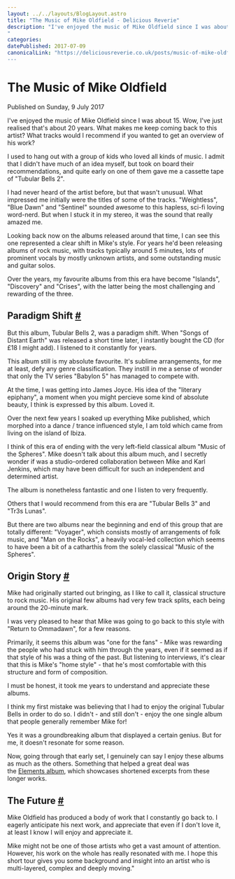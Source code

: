 ```yaml
---
layout: ../../layouts/BlogLayout.astro
title: "The Music of Mike Oldfield - Delicious Reverie"
description: "I've enjoyed the music of Mike Oldfield since I was about 15. Wow, I've just realised that's about 20 years. What makes me keep coming back to this artist? What tracks would I recommend if you wanted to get an overview of his work?
"
categories:
datePublished: 2017-07-09
canonicalLink: "https://deliciousreverie.co.uk/posts/music-of-mike-oldfield/
---
```

# The Music of Mike Oldfield

Published on Sunday, 9 July 2017

I've enjoyed the music of Mike Oldfield since I was about 15. Wow, I've just realised that's about 20 years. What makes me keep coming back to this artist? What tracks would I recommend if you wanted to get an overview of his work?

I used to hang out with a group of kids who loved all kinds of music. I admit that I didn't have much of an idea myself, but took on board their recommendations, and quite early on one of them gave me a cassette tape of "Tubular Bells 2".

I had never heard of the artist before, but that wasn't unusual. What impressed me initially were the titles of some of the tracks. "Weightless", "Blue Dawn" and "Sentinel" sounded awesome to this hapless, sci-fi loving word-nerd. But when I stuck it in my stereo, it was the sound that really amazed me.

Looking back now on the albums released around that time, I can see this one represented a clear shift in Mike's style. For years he'd been releasing albums of rock music, with tracks typically around 5 minutes, lots of prominent vocals by mostly unknown artists, and some outstanding music and guitar solos.

Over the years, my favourite albums from this era have become "Islands", "Discovery" and "Crises", with the latter being the most challenging and rewarding of the three.

## Paradigm Shift [#](https://deliciousreverie.co.uk/posts/music-of-mike-oldfield/#paradigm-shift)

But this album, Tubular Bells 2, was a paradigm shift. When "Songs of Distant Earth" was released a short time later, I instantly bought the CD (for £18 I might add). I listened to it constantly for years.

This album still is my absolute favourite. It's sublime arrangements, for me at least, defy any genre classification. They instill in me a sense of wonder that only the TV series "Babylon 5" has managed to compete with.

At the time, I was getting into James Joyce. His idea of the "literary epiphany", a moment when you might percieve some kind of absolute beauty, I think is expressed by this album. Loved it.

Over the next few years I soaked up everything Mike published, which morphed into a dance / trance influenced style, I am told which came from living on the island of Ibiza.

I think of this era of ending with the very left-field classical album "Music of the Spheres". Mike doesn't talk about this album much, and I secretly wonder if was a studio-ordered collaboration between Mike and Karl Jenkins, which may have been difficult for such an independent and determined artist.

The album is nonetheless fantastic and one I listen to very frequently.

Others that I would recommend from this era are "Tubular Bells 3" and "Tr3s Lunas".

But there are two albums near the beginning and end of this group that are totally different: "Voyager", which consists mostly of arrangements of folk music, and "Man on the Rocks", a heavily vocal-led collection which seems to have been a bit of a catharthis from the solely classical "Music of the Spheres".

## Origin Story [#](https://deliciousreverie.co.uk/posts/music-of-mike-oldfield/#origin-story)

Mike had originally started out bringing, as I like to call it, classical structure to rock music. His original few albums had very few track splits, each being around the 20-minute mark.

I was very pleased to hear that Mike was going to go back to this style with "Return to Ommadawn", for a few reasons.

Primarily, it seems this album was "one for the fans" - Mike was rewarding the people who had stuck with him through the years, even if it seemed as if that style of his was a thing of the past. But listening to interviews, it's clear that this is Mike's "home style" - that he's most comfortable with this structure and form of composition.

I must be honest, it took me years to understand and appreciate these albums.

I think my first mistake was believing that I had to enjoy the original Tubular Bells in order to do so. I didn't - and still don't - enjoy the one single album that people generally remember Mike for!

Yes it was a groundbreaking album that displayed a certain genius. But for me, it doesn't resonate for some reason.

Now, going through that early set, I genuinely can say I enjoy these albums as much as the others. Something that helped a great deal was the [Elements album](spotify:user:11155153810:playlist:1qfqJdIgW34wrt9PADuxcv), which showcases shortened excerpts from these longer works.

## The Future [#](https://deliciousreverie.co.uk/posts/music-of-mike-oldfield/#the-future)

Mike Oldfield has produced a body of work that I constantly go back to. I eagerly anticipate his next work, and appreciate that even if I don't love it, at least I know I will enjoy and appreciate it.

Mike might not be one of those artists who get a vast amount of attention. However, his work on the whole has really resonated with me. I hope this short tour gives you some background and insight into an artist who is multi-layered, complex and deeply moving."